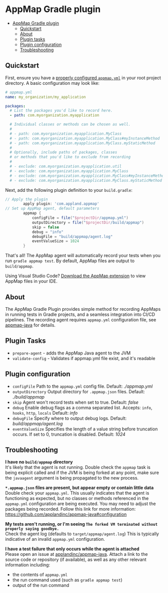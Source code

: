 # AppMap Gradle plugin

- [AppMap Gradle plugin](#appmap-gradle-plugin)
    - [Quickstart](#quickstart)
    - [About](#about)
    - [Plugin tasks](#plugin-tasks)
    - [Plugin configuration](#plugin-configuration)
    - [Troubleshooting](#troubleshooting)

## Quickstart

First, ensure you have a
[properly configured `appmap.yml`](https://github.com/applandinc/appmap-java#configuration)
in your root project directory. A basic configuration may look like:

```yml
# appmap.yml
name: my_organization/my_application

packages:
  # List the packages you'd like to record here.
  - path: com.myorganization.myapplication

  # Individual classes or methods can be chosen as well.
  #
  # - path: com.myorganization.myapplication.MyClass
  # - path: com.myorganization.myapplication.MyClass#myInstanceMethod
  # - path: com.myorganization.myapplication.MyClass.myStaticMethod
  #
  # Optionally, include paths of packages, classes
  # or methods that you'd like to exclude from recording
  #
  # - exclude: com.myorganization.myapplication.util
  # - exclude: com.myorganization.myapplication.MyClass
  # - exclude: com.myorganization.myapplication.MyClass#myInstanceMethod
  # - exclude: com.myorganization.myapplication.MyClass.myStaticMethod
```

Next, add the following plugin definition to your `build.gradle`:
```groovy
// Apply the plugin
        apply plugin: 'com.appland.appmap'
// Set up AppMap agent, default parameters 
        appmap {
            configFile = file("$projectDir/appmap.yml")
            outputDirectory = file("$projectDir/build/appmap")
            skip = false
            debug = "info"
            debugFile = "build/appmap/agent.log"
            eventValueSize = 1024
        }
```

That's all! The AppMap agent will automatically record your tests when you run
`gradle appmap test`. By default, AppMap files are output to `build/appmap`.

Using Visual Studio Code? [Download the AppMap extension](https://marketplace.visualstudio.com/items?itemName=appland.appmap)
to view AppMap files in your IDE.

## About

The AppMap Gradle Plugin provides simple method for recording AppMaps in running
tests in Gradle projects, and a seamless integration into CI/CD pipelines. The
recording agent requires `appmap.yml` configuration file, see
[appmap-java](https://github.com/applandinc/appmap-java/blob/master/README.md)
for details.

## Plugin Tasks

- `prepare-agent` - adds the AppMap Java agent to the JVM
- `validate-config` - Validates if appmap.yml file exist, and it's readable

## Plugin configuration

- `configFile` Path to the `appmap.yml` config file. Default: _./appmap.yml_
- `outputDirectory` Output directory for `.appmap.json` files. Default:
  _./build/appmap_
- `skip` Agent won't record tests when set to true. Default: _false_
- `debug` Enable debug flags as a comma separated list. Accepts: `info`,
  `hooks`, `http`, `locals` Default: _info_
- `debugFile` Specify where to output debug logs. Default:
  _build/appmap/agent.log_
- `eventValueSize` Specifies the length of a value string before truncation
  occurs. If set to 0, truncation is disabled. Default: _1024_

## Troubleshooting

**I have no `build/appmap` directory**  
It's likely that the agent is not running. Double check the `appmap` task 
is being explicit called and if the JVM is being forked at any point, make
sure the `javaagent` argument is being propagated to the new process.

**`*.appmap.json` files are present, but appear empty or contain little data**  
Double check your `appmap.yml`. This usually indicates that the agent is
functioning as expected, but no classes or methods referenced in the
`appmap.yml` configuration are being executed. You may need to adjust the
packages being recorded. Follow this link for more information:
https://github.com/applandinc/appmap-java#configuration

**My tests aren't running, or I'm seeing `The forked VM terminated without
properly saying goodbye.`**  
Check the agent log (defaults to `target/appmap/agent.log`)
This is typically indicative of an invalid `appmap.yml` configuration.

**I have a test failure that only occurs while the agent is attached**  
Please open an issue at [applandinc/appmap-java](https://github.com/applandinc/appmap-java/issues).
Attach a link to the source code or repository (if available), as well as any
other relevant information including:
- the contents of `appmap.yml`
- the run command used (such as `gradle appmap test`)
- output of the run command
